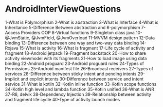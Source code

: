 # AndroidInterViewQuestions

1-What is Polymorphism
2-What is abstraction
3-What is Interface
4-What is Inheritance
5-Difference Between abstraction and 6-polymorphism
7-Access Providers OOP
8-Virtual functions
9-Singleton class java
10-@JvmStatic, @JvmField, @JvmOverload
11-MVVM design pattern
12-Data binding
13-Difference between one way and two-way data binding
14-Rxjava
15-What is activity
16-What is fragment
17-Life cycle of activity and fragment
18-Android jetpack
19-Fragment backstack
20-How to share activity viewmodel with its fragments
21-How to load image using data binding
22-Android proguard
23-Android proguard rules
24-Types of Permissions
25-Android manifest file
26-Broadcast receivers
27-Types of services
28-Difference between sticky intent and pending intents
29-Implicit and explicit intents
30-Difference between service and intent service
31-What is kotlin
32-Kotlin inline function
33-Kotlin scope functions
34-Kotlin high level and lambda function
35-Kotlin unified
36-What is ANR
37-R8, delvik
38-Dependency Injection
39-Relationship between activity and fragment life cycle
40-Type of activity launch modes
